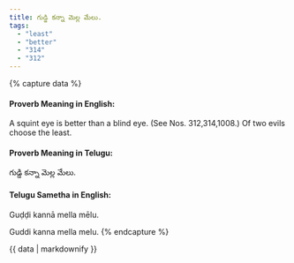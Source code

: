 ```yaml
---
title: గుడ్డి కన్నా మెల్ల మేలు.
tags:
  - "least"
  - "better"
  - "314"
  - "312"
---
```


{% capture data %}
#### Proverb Meaning in English:
A squint eye is better than a blind eye.
(See Nos. 312,314,1008.)
Of two evils choose the least.

#### Proverb Meaning in Telugu:
గుడ్డి కన్నా మెల్ల మేలు.

#### Telugu Sametha in English:
Guḍḍi kannā mella mēlu.

Guddi kanna mella melu.
{% endcapture %}

{{ data | markdownify }}

